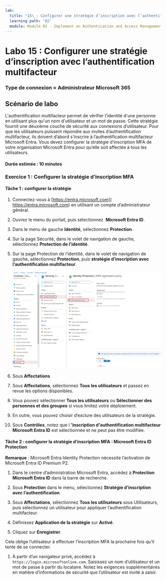 ```yaml
---
lab:
  title: "15\_: Configurer une stratégie d’inscription avec l’authentification multifacteur"
  learning path: '02'
  module: Module 02 - Implement an Authentication and Access Management Solution
---
```


# Labo 15 : Configurer une stratégie d’inscription avec l’authentification multifacteur

### Type de connexion = Administrateur Microsoft 365

## Scénario de labo

L'authentification multifacteur permet de vérifier l'identité d'une personne en utilisant plus qu'un nom d'utilisateur et un mot de passe. Cette stratégie fournit une deuxième couche de sécurité aux connexions d’utilisateur. Pour que les utilisateurs puissent répondre aux invites d’authentification multifacteur, ils doivent d’abord s’inscrire à l’authentification multifacteur Microsoft Entra. Vous devez configurer la stratégie d’inscription MFA de votre organisation Microsoft Entra pour qu’elle soit affectée à tous les utilisateurs.

#### Durée estimée : 10 minutes

### Exercice 1 : Configurer la stratégie d’inscription MFA

#### Tâche 1 : configurer la stratégie

1. Connectez-vous à [https://entra.microsoft.com]( https://entra.microsoft.com) en utilisant un compte d’administrateur général.

2. Ouvrez le menu du portail, puis sélectionnez  **Microsoft Entra ID**.

3. Dans le menu de gauche **Identité**, sélectionnez **Protection**.

4. Sur la page Sécurité, dans le volet de navigation de gauche, sélectionnez **Protection de l’identité**.

5. Sur la page Protection de l’identité, dans le volet de navigation de gauche, sélectionnez **Protection**, puis **stratégie d’inscription avec l’authentification multifacteur**.

    ![Image de l’écran affichant la page Stratégie d’inscription MFA avec le chemin de navigation mis en surbrillance](./media/lp2-mod4-browse-to-mfa-registration-policy.png)

6. Sous **Affectations**

7. Sous **Affectations**, sélectionnez **Tous les utilisateurs** et passez en revue les options disponibles.

8. Vous pouvez sélectionner **Tous les utilisateurs** ou **Sélectionner des personnes et des groupes** si vous limitez votre déploiement.

9. En outre, vous pouvez choisir d’exclure des utilisateurs de la stratégie.

10. Sous **Contrôles**, notez que l **'inscription d'authentification multifacteur Microsoft Entra ID** est sélectionnée et ne peut pas être modifiée.


#### Tâche 2 : configurer la stratégie d’inscription MFA : Microsoft Entra ID Protection

**Remarque** : Microsoft Entra Identity Protection nécessite l’activation de Microsoft Entra ID Premium P2. 

1. Dans le centre d’administration Microsoft Entra, accédez à **Protection Microsoft Entra ID** dans la barre de recherche.

1. Sous **Protection** dans le menu, sélectionnez **Stratégie d’inscription avec l’authentification**.

1. Sous **Affectations**, sélectionnez **Tous les utilisateurs** sous Utilisateurs, puis sélectionnez un utilisateur pour appliquer l’authentification multifacteur.

1. Définissez **Application de la stratégie** sur **Activé**.

1. Cliquez sur **Enregistrer**.

Cela oblige l’utilisateur à effectuer l’inscription MFA la prochaine fois qu’il tente de se connecter.

1. À partir d’un navigateur privé, accédez à `https://login.microsoftonline.com`. Saisissez un nom d’utilisateur et un mot de passe à partir du locataire.  Notez les exigences supplémentaires en matière d’informations de sécurité que l’utilisateur est invité à saisir.
